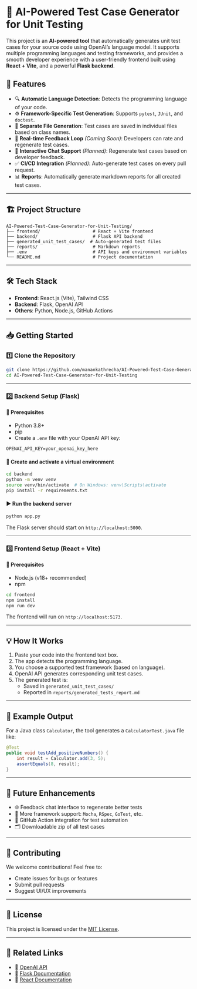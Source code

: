 # 🧪 AI-Powered Test Case Generator for Unit Testing

This project is an **AI-powered tool** that automatically generates unit test cases for your source code using OpenAI’s language model. It supports multiple programming languages and testing frameworks, and provides a smooth developer experience with a user-friendly frontend built using **React + Vite**, and a powerful **Flask backend**.

## 🚀 Features

- 🔍 **Automatic Language Detection**: Detects the programming language of your code.
- ⚙️ **Framework-Specific Test Generation**: Supports `pytest`, `JUnit`, and `doctest`.
- 📂 **Separate File Generation**: Test cases are saved in individual files based on class names.
- 🔁 **Real-time Feedback Loop** *(Coming Soon)*: Developers can rate and regenerate test cases.
- 🧠 **Interactive Chat Support** *(Planned)*: Regenerate test cases based on developer feedback.
- ✅ **CI/CD Integration** *(Planned)*: Auto-generate test cases on every pull request.
- 📊 **Reports**: Automatically generate markdown reports for all created test cases.

---

## 🏗️ Project Structure

```
AI-Powered-Test-Case-Generator-for-Unit-Testing/
├── frontend/                    # React + Vite frontend
├── backend/                     # Flask API backend
├── generated_unit_test_cases/  # Auto-generated test files
├── reports/                     # Markdown reports
├── .env                         # API keys and environment variables
└── README.md                    # Project documentation
```

---

## 🛠️ Tech Stack

- **Frontend**: React.js (Vite), Tailwind CSS
- **Backend**: Flask, OpenAI API
- **Others**: Python, Node.js, GitHub Actions

---

## 📥 Getting Started

### 1️⃣ Clone the Repository

```bash
git clone https://github.com/manankathrecha/AI-Powered-Test-Case-Generator-for-Unit-Testing.git
cd AI-Powered-Test-Case-Generator-for-Unit-Testing
```

---

### 2️⃣ Backend Setup (Flask)

#### 📌 Prerequisites
- Python 3.8+
- pip
- Create a `.env` file with your OpenAI API key:

```env
OPENAI_API_KEY=your_openai_key_here
```

#### 🧪 Create and activate a virtual environment

```bash
cd backend
python -m venv venv
source venv/bin/activate  # On Windows: venv\Scripts\activate
pip install -r requirements.txt
```

#### ▶️ Run the backend server

```bash
python app.py
```

The Flask server should start on `http://localhost:5000`.

---

### 3️⃣ Frontend Setup (React + Vite)

#### 📌 Prerequisites
- Node.js (v18+ recommended)
- npm

```bash
cd frontend
npm install
npm run dev
```

The frontend will run on `http://localhost:5173`.

---

## 💡 How It Works

1. Paste your code into the frontend text box.
2. The app detects the programming language.
3. You choose a supported test framework (based on language).
4. OpenAI API generates corresponding unit test cases.
5. The generated test is:
   - Saved in `generated_unit_test_cases/`
   - Reported in `reports/generated_tests_report.md`

---

## 🧪 Example Output

For a Java class `Calculator`, the tool generates a `CalculatorTest.java` file like:

```java
@Test
public void testAdd_positiveNumbers() {
    int result = Calculator.add(3, 5);
    assertEquals(8, result);
}
```

---

## 🧰 Future Enhancements

- 🌐 Feedback chat interface to regenerate better tests
- 🧪 More framework support: `Mocha`, `RSpec`, `GoTest`, etc.
- 🔁 GitHub Action integration for test automation
- 🗂️ Downloadable zip of all test cases

---

## 🤝 Contributing

We welcome contributions! Feel free to:
- Create issues for bugs or features
- Submit pull requests
- Suggest UI/UX improvements

---

## 📄 License

This project is licensed under the [MIT License](LICENSE).

---

## 🔗 Related Links

- 🔗 [OpenAI API](https://platform.openai.com/docs/)
- 🔗 [Flask Documentation](https://flask.palletsprojects.com/)
- 🔗 [React Documentation](https://reactjs.org/)
